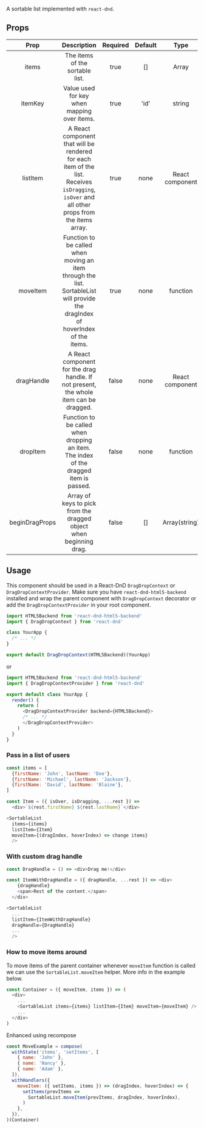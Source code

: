 A sortable list implemented with `react-dnd`.

## Props

|      Prop      |                                                                 Description                                                                  | Required | Default |      Type       |
| :------------: | :------------------------------------------------------------------------------------------------------------------------------------------: | :------: | :-----: | :-------------: |
|     items      |                                                       The items of the sortable list.                                                        |   true   |   []    |      Array      |
|    itemKey     |                                                 Value used for key when mapping over items.                                                  |   true   |  'id'   |     string      |
|    listItem    | A React component that will be rendered for each item of the list. Receives `isDragging`, `isOver` and all other props from the items array. |   true   |  none   | React component |
|    moveItem    |       Function to be called when moving an item through the list. SortableList will provide the dragIndex of hoverIndex of the items.        |   true   |  none   |    function     |
|   dragHandle   |                            A React component for the drag handle. If not present, the whole item can be dragged.                             |  false   |  none   | React component |
|    dropItem    |                            Function to be called when dropping an item. The index of the dragged item is passed.                             |  false   |  none   |    function     |
| beginDragProps |                                      Array of keys to pick from the dragged object when beginning drag.                                      |  false   |   []    |  Array(string)  |

## Usage

This component should be used in a React-DnD `DragDropContext` or `DragDropContextProvider`. Make sure you have `react-dnd-html5-backend` installed and wrap the parent component with `DragDropContext` decorator or add the `DragDropContextProvider` in your root component.

```js
import HTML5Backend from 'react-dnd-html5-backend'
import { DragDropContext } from 'react-dnd'

class YourApp {
  /* ... */
}

export default DragDropContext(HTML5Backend)(YourApp)
```

or

```js
import HTML5Backend from 'react-dnd-html5-backend'
import { DragDropContextProvider } from 'react-dnd'

export default class YourApp {
  render() {
    return (
      <DragDropContextProvider backend={HTML5Backend}>
      /* ... */
      </DragDropContextProvider>
    )
  }
}
```

### Pass in a list of users

```js
const items = [
  {firstName: 'John', lastName: 'Doe'},
  {firstName: 'Michael', lastName: 'Jackson'},
  {firstName: 'David', lastName: 'Blaine'},
]

const Item = ({ isOver, isDragging, ...rest }) =>
  <div>`${rest.firstName} ${rest.lastName}`</div>

<SortableList
  items={items}
  listItem={Item}
  moveItem={(dragIndex, hoverIndex) => change items}
  />
```

### With custom drag handle

```js
const DragHandle = () => <div>Drag me!</div>

const ItemWithDragHandle = ({ dragHandle, ...rest }) => <div>
    {dragHandle}
    <span>Rest of the content.</span>
  </div>

<SortableList
  ...
  listItem={ItemWithDragHandle}
  dragHandle={DragHandle}
  ...
  />
```

### How to move items around

To move items of the parent container whenever `moveItem` function is called we can use the `SortableList.moveItem` helper. More info in the example below.

```js
const Container = ({ moveItem, items }) => (
  <div>
    ...
    <SortableList items={items} listItem={Item} moveItem={moveItem} />
    ...
  </div>
)
```

Enhanced using recompose

```js
const MoveExample = compose(
  withState('items', 'setItems', [
    { name: 'John' },
    { name: 'Nancy' },
    { name: 'Adam' },
  ]),
  withHandlers({
    moveItem: ({ setItems, items }) => (dragIndex, hoverIndex) => {
      setItems(prevItems =>
        SortableList.moveItem(prevItems, dragIndex, hoverIndex),
      )
    },
  }),
)(Container)
```
